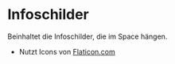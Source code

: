 # Infoschilder
Beinhaltet die Infoschilder, die im Space hängen.

* Nutzt Icons von [Flaticon.com](https://www.flaticon.com)

